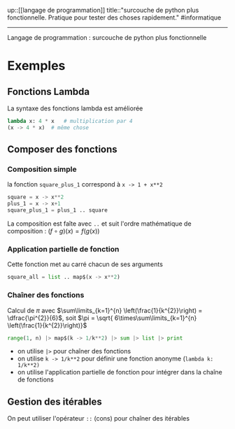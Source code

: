 up::[[langage de programmation]]
title::"surcouche de python plus fonctionnelle. Pratique pour tester des choses rapidement."
#informatique

---
Langage de programmation : surcouche de python plus fonctionnelle

# Exemples

## Fonctions Lambda
La syntaxe des fonctions lambda est améliorée
```python
lambda x: 4 * x   # multiplication par 4
(x -> 4 * x)  # même chose 
```


## Composer des fonctions

### Composition simple
la fonction `square_plus_1` correspond à `x -> 1 + x**2`
```python 
square = x -> x**2
plus_1 = x -> x+1
square_plus_1 = plus_1 .. square
```
La composition est faîte avec `..` et suit l'ordre mathématique de composition : $(f \circ g)(x) = f(g(x))$

### Application partielle de fonction
Cette fonction met au carré chacun de ses arguments
```python
square_all = list .. map$(x -> x**2)
```

### Chaîner des fonctions

Calcul de $\pi$ avec $\sum\limits_{k=1}^{n} \left(\frac{1}{k^{2}}\right) = \dfrac{\pi^{2}}{6}$, soit $\pi = \sqrt{ 6\times\sum\limits_{k=1}^{n} \left(\frac{1}{k^{2}}\right)}$
```python
range(1, n) |> map$(k -> 1/k**2) |> sum |> list |> print
```
 - on utilise `|>` pour chaîner des fonctions
 - on utilise `k -> 1/k**2` pour définir une fonction anonyme (`lambda k: 1/k**2)`
 - on utilise l'application partielle de fonction pour intégrer dans la chaîne de fonctions

## Gestion des itérables
On peut utiliser l'opérateur `::` (cons) pour chaîner des itérables

